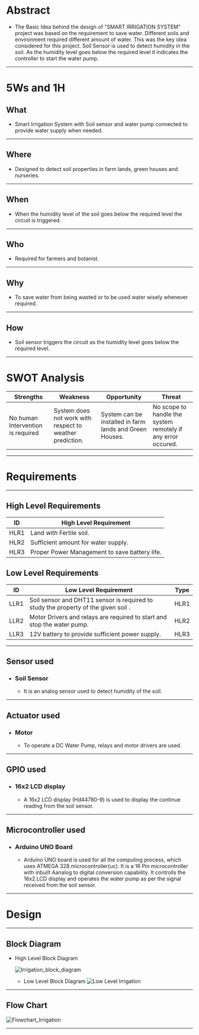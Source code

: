 #  Abstract
  * The Basic Idea behind the design of "SMART IRRIGATION SYSTEM" project was based on the requirement to save water. Different soils and environment required different amount of water. This was the key idea considered for this project. Soil Sensor is used to detect humidity in the soil. As the humidity level goes below the required level it indicates the controller to start the water pump.
---
# 5Ws and 1H

## What
* Smart Irrigation System with Soil sensor and water pump connected to provide water supply when needed.
---
## Where
* Designed to detect soil properties in farm lands, green houses and nurseries.
---
## When
* When the humidity level of the soil goes below the required level the circuit is triggered.
---
## Who
* Required for farmers and botanist.
---
## Why
* To save water from being wasted or to be used water wisely whenever required.
---
## How
* Soil sensor triggers the circuit as the humidity level goes below the required level.
--- 

# SWOT Analysis

| Strengths | Weakness | Opportunity | Threat |
|-----------|----------|-------------|--------|
| No human Intervention is required | System does not work with respect to weather prediction. | System can be installed in farm lands and Green Houses. | No scope to handle the system remotely if any error occured. | 

---

# Requirements
---

##  High Level Requirements

| ID | High Level Requirement |
|----|------------------------|
| HLR1 | Land with Fertile soil. |
| HLR2 | Sufficient amount for water supply. | 
| HLR3 | Proper Power Management to save battery life. |

## Low Level Requirements

| ID | Low Level Requirement | Type |
|----|-----------------------|------|
| LLR1 | Soil sensor and DHT11 sensor is required to study the property of the given soil .| HLR1 |
| LLR2 | Motor Drivers and relays are required to start and stop the water pump. | HLR2 |
| LLR3 | 12V battery to provide sufficient power supply. | HLR3 |

---

## Sensor used

* ### Soil Sensor
  * It is an analog sensor used to detect humidity of the soil.
  
---

## Actuator used

* ### Motor
  * To operate a DC Water Pump, relays and motor drivers are used.
 
---
## GPIO used

* ### 16x2 LCD display
  * A 16x2 LCD display (Hd44780-9) is used to display the continue reading from the soil sensor.

---
## Microcontroller used

* ### Arduino UNO Board
  * Arduino UNO board is used for all the computing process, which uses ATMEGA 328 microcontroller(uc). It is a 16 Pin microcontroller with inbuilt Aanalog to digital conversion capability. It controlls the 16x2 LCD display and operates the water pump as per the signal received from the soil sensor.

---

# Design
---
  ##  Block Diagram
  
  * High Level Block Diagram
    
    ![Irrigation_block_diagram](https://user-images.githubusercontent.com/98866279/155755529-fe461b8d-7b0a-4676-8bbe-802445b316c3.jpg)

    

    
    * Low Level Block Diagram
    ![Low Level Irrigation](https://user-images.githubusercontent.com/98866279/155824133-0ed2be02-43d9-4cf7-9caf-926f06213bd3.jpg)

 ---
  ## Flow Chart
  
 ![Flowchart_Irrigation](https://user-images.githubusercontent.com/98866279/155825983-717cf916-6def-4141-9852-e2568425aacd.jpg)

 ---


    

